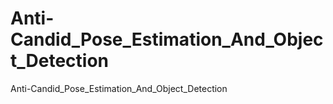 # Anti-Candid_Pose_Estimation_And_Object_Detection
Anti-Candid_Pose_Estimation_And_Object_Detection
